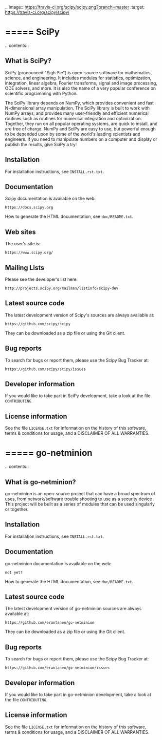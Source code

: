 
.. image:: https://travis-ci.org/scipy/scipy.png?branch=master
   :target: https://travis-ci.org/scipy/scipy/

=====
SciPy
=====

.. contents::

What is SciPy?
--------------

SciPy (pronounced "Sigh Pie") is open-source software for mathematics,
science, and engineering.  It includes modules for statistics, optimization,
integration, linear algebra, Fourier transforms, signal and image processing,
ODE solvers, and more.  It is also the name of a very popular conference on
scientific programming with Python.

The SciPy library depends on NumPy, which provides convenient and fast
N-dimensional array manipulation. The SciPy library is built to work with
NumPy arrays, and provides many user-friendly and efficient numerical routines
such as routines for numerical integration and optimization. Together, they
run on all popular operating systems, are quick to install, and are free of
charge. NumPy and SciPy are easy to use, but powerful enough to be depended
upon by some of the world's leading scientists and engineers. If you need to
manipulate numbers on a computer and display or publish the results, give
SciPy a try!


Installation
------------

For installation instructions, see ``INSTALL.rst.txt``.


Documentation
-------------

Scipy documentation is available on the web:

    https://docs.scipy.org

How to generate the HTML documentation, see ``doc/README.txt``.


Web sites
---------

The user's site is:

    https://www.scipy.org/


Mailing Lists
-------------

Please see the developer's list here:

    http://projects.scipy.org/mailman/listinfo/scipy-dev


Latest source code
------------------

The latest development version of Scipy's sources are always available at:

    https://github.com/scipy/scipy

They can be downloaded as a zip file or using the Git client.


Bug reports
-----------

To search for bugs or report them, please use the Scipy Bug Tracker at:

    https://github.com/scipy/scipy/issues


Developer information
---------------------

If you would like to take part in SciPy development, take a look
at the file ``CONTRIBUTING``.


License information
-------------------

See the file ``LICENSE.txt`` for information on the history of this
software, terms & conditions for usage, and a DISCLAIMER OF ALL
WARRANTIES.


=====
go-netminion 
=====


.. contents::



What is go-netminion?
--------------

go-netminion is an open-source project that can have a broad spectrum of uses, 
from network/software trouble shooting to use as a security device . This project
will be built as a series of modules that can be used singularly or together.



Installation
------------

For installation instructions, see ``INSTALL.rst.txt``.


Documentation
-------------

go-netminion documentation is available on the web:

    not yet?

How to generate the HTML documentation, see ``doc/README.txt``.





Latest source code
------------------

The latest development version of go-netminion sources are always available at:

    https://github.com/erantanen/go-netminion

They can be downloaded as a zip file or using the Git client.


Bug reports
-----------

To search for bugs or report them, please use the Scipy Bug Tracker at:

    https://github.com/erantanen/go-netminion/issues


Developer information
---------------------

If you would like to take part in go-netminion development, take a look
at the file ``CONTRIBUTING``.


License information
-------------------

See the file ``LICENSE.txt`` for information on the history of this
software, terms & conditions for usage, and a DISCLAIMER OF ALL
WARRANTIES.